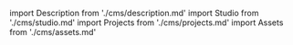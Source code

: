 import Description from './cms/description.md'
import Studio from './cms/studio.md'
import Projects from './cms/projects.md'
import Assets from './cms/assets.md'

<Description />
<Studio />
<Projects />
<Assets />
